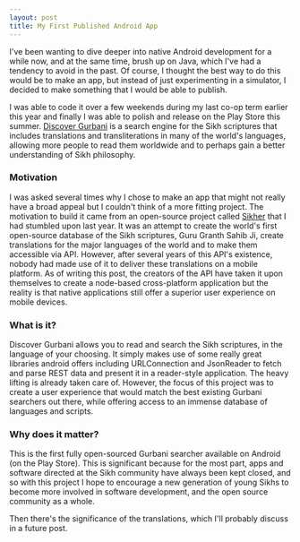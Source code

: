 ```yaml
---
layout: post
title: My First Published Android App
---
```


I've been wanting to dive deeper into native Android development for a while now, and at the same time, brush up on Java, which I've had a tendency to avoid in the past. Of course, I thought the best way to do this would be to make an app, but instead of just experimenting in a simulator, I decided to make something that I would be able to publish.

I was able to code it over a few weekends during my last co-op term earlier this year and finally I was able to polish and release on the Play Store this summer. [Discover Gurbani](https://play.google.com/store/apps/details?id=com.irvanjit.discovergurbani) is a search engine for the Sikh scriptures that includes translations and transliterations in many of the world's languages, allowing more people to read them worldwide and to perhaps gain a better understanding of Sikh philosophy.


### Motivation

I was asked several times why I chose to make an app that might not really have a broad appeal but I couldn't think of a more fitting project. The motivation to build it came from an open-source project called [Sikher](http://github.com/sikher) that I had stumbled upon last year. It was an attempt to create the world's first open-source database of the Sikh scriptures, Guru Granth Sahib Ji, create translations for the major languages of the world and to make them accessible via API. However, after several years of this API's existence, nobody had made use of it to deliver these translations on a mobile platform. As of writing this post, the creators of the API have taken it upon themselves to create a node-based cross-platform application but the reality is that native applications still offer a superior user experience on mobile devices.


### What is it?

Discover Gurbani allows you to read and search the Sikh scriptures, in the language of your choosing. It simply makes use of some really great libraries android offers including URLConnection and JsonReader to fetch and parse REST data and present it in a reader-style application. The heavy lifting is already taken care of. However, the focus of this project was to create a user experience that would match the best existing Gurbani searchers out there, while offering access to an immense database of languages and scripts.


### Why does it matter?

This is the first fully open-sourced Gurbani searcher available on Android (on the Play Store). This is significant because for the most part, apps and software directed at the Sikh community have always been kept closed, and so with this project I hope to encourage a new generation of young Sikhs to become more involved in software development, and the open source community as a whole.

Then there's the significance of the translations, which I'll probably discuss in a future post.
